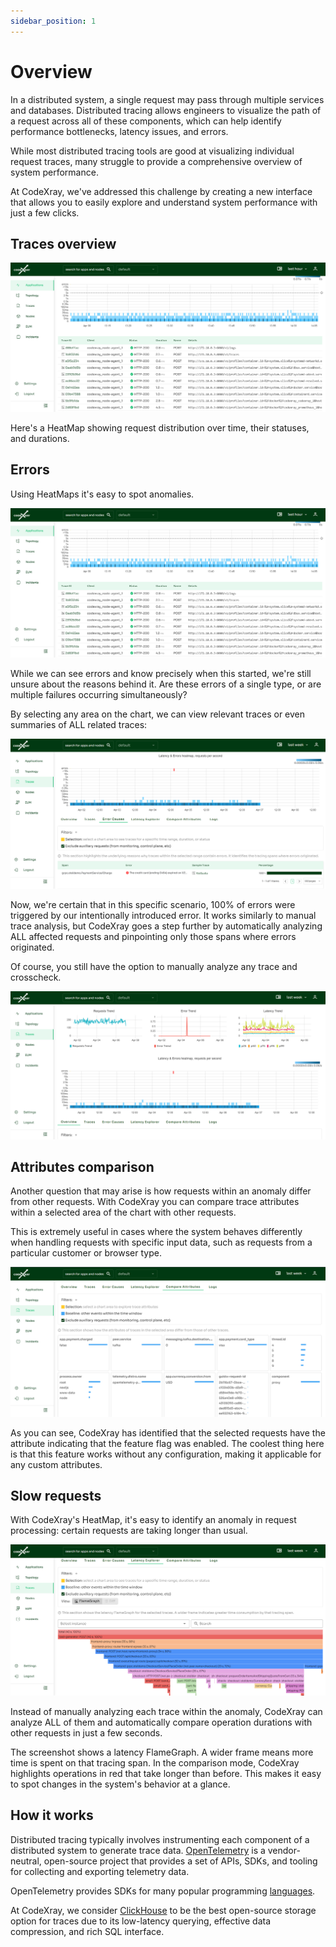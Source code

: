 ```yaml
---
sidebar_position: 1
---
```


# Overview

In a distributed system, a single request may pass through multiple services and databases. 
Distributed tracing allows engineers to visualize the path of a request across all of these components, 
which can help identify performance bottlenecks, latency issues, and errors.

While most distributed tracing tools are good at visualizing individual request traces, many struggle to provide a 
comprehensive overview of system performance.

At CodeXray, we've addressed this challenge by creating a new interface that allows you to easily explore and understand 
system performance with just a few clicks.

## Traces overview

<img alt="Tracing Overview" src="/docs/docs/Doc_Tracing_Overview.png" class="card w-1200"/>


Here's a HeatMap showing request distribution over time, their statuses, and durations. 

## Errors

Using HeatMaps it's easy to spot anomalies.

<img alt="Tracing Errors Overview" src="/docs/docs/Doc_Tracing_Overview.png" class="card w-1200"/>

While we can see errors and know precisely when this started, we're 
still unsure about the reasons behind it. Are these errors of a single type, or are multiple failures occurring simultaneously?

By selecting any area on the chart, we can view relevant traces or even summaries of ALL related traces:

<img alt="Tracing Error Reasons" src="/docs/docs/Doc_Tracing_Error_Reasons.png" class="card w-1200"/>

Now, we're certain that in this specific scenario, 100% of errors were triggered by our intentionally introduced error. 
It works similarly to manual trace analysis, but CodeXray goes a step further by automatically analyzing ALL affected 
requests and pinpointing only those spans where errors originated.

Of course, you still have the option to manually analyze any trace and crosscheck.

<img alt="Tracing Error Trace" src="/docs/docs/Doc_Tracing_Errors.png" class="card w-1200"/>


## Attributes comparison
Another question that may arise is how requests within an anomaly differ from other requests. With CodeXray you can 
compare trace attributes within a selected area of the chart with other requests.

This is extremely useful in cases where the system behaves differently when handling requests with specific input data, 
such as requests from a particular customer or browser type.

<img alt="Tracing Attribute Comparison" src="/docs/docs/Doc_Tracing_AttributeComparison.png" class="card w-1200"/>

As you can see, CodeXray has identified that the selected requests have the attribute indicating that the feature flag was enabled. 
The coolest thing here is that this feature works without any configuration, making it applicable for any custom attributes.

## Slow requests
With CodeXray's HeatMap, it's easy to identify an anomaly in request processing: certain requests are taking longer than usual.

<img alt="Tracing Latency Explorer" src="/docs/docs/Doc_Tracing_LatencyExplorer.png" class="card w-1200"/>

Instead of manually analyzing each trace within the anomaly, CodeXray can analyze ALL of them and automatically compare 
operation durations with other requests in just a few seconds.

The screenshot shows a latency FlameGraph. A wider frame means more time is spent on that tracing span. 
In the comparison mode, CodeXray highlights operations in red that take longer than before. 
This makes it easy to spot changes in the system's behavior at a glance.

## How it works

Distributed tracing typically involves instrumenting each component of a distributed system to generate trace data. 
[OpenTelemetry](https://opentelemetry.io/) is a vendor-neutral, open-source project that provides a set of APIs, SDKs, 
and tooling for collecting and exporting telemetry data.

OpenTelemetry provides SDKs for many popular programming [languages](https://opentelemetry.io/docs/instrumentation/).

At CodeXray, we consider [ClickHouse](https://github.com/ClickHouse/ClickHouse) to be the best open-source storage option 
for traces due to its low-latency querying, effective data compression, and rich SQL interface.






